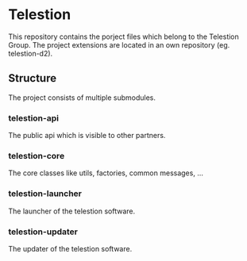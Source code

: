 # Telestion

This repository contains the porject files which belong to the Telestion Group.
The project extensions are located in an own repository (eg. telestion-d2).

## Structure

The project consists of multiple submodules.

### telestion-api

The public api which is visible to other partners.

### telestion-core

The core classes like utils, factories, common messages, ...

### telestion-launcher

The launcher of the telestion software.

### telestion-updater

The updater of the telestion software.

